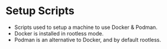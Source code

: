 # Setup Scripts

- Scripts used to setup a machine to use Docker & Podman.
- Docker is installed in rootless mode.
- Podman is an alternative to Docker, and by default rootless.
